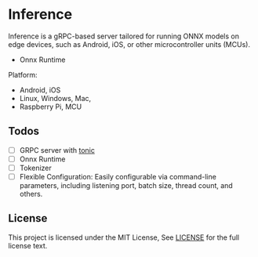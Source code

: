 # Inference

Inference is a gRPC-based server tailored for running ONNX models on edge devices, such as Android, iOS, or other
microcontroller units (MCUs).

- Onnx Runtime

Platform:

- Android, iOS
- Linux, Windows, Mac,
- Raspberry Pi, MCU

## Todos

- [ ] GRPC server with [tonic](https://github.com/hyperium/tonic)
- [ ] Onnx Runtime
- [ ] Tokenizer
- [ ] Flexible Configuration: Easily configurable via command-line parameters, including listening port, batch size,
  thread count, and others.

## License

This project is licensed under the MIT License, See [LICENSE](LICENSE) for the full license text.
